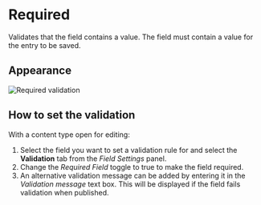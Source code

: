 # Required
Validates that the field contains a value. The field must contain a value for the entry to be saved.

## Appearance
![Required validation](/images/validation-required.png)

## How to set the validation
With a content type open for editing:

1. Select the field you want to set a validation rule for and select the **Validation** tab from the *Field Settings* panel.
2. Change the *Required Field* toggle to true to make the field required.
3. An alternative validation message can be added by entering it in the *Validation message* text box. This will be displayed if the field fails validation when published.
